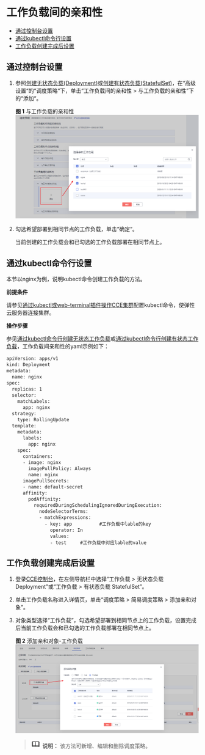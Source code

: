 # 工作负载间的亲和性<a name="cce_01_0220"></a>

-   [通过控制台设置](#section152331930174616)
-   [通过kubectl命令行设置](#section5140193643912)
-   [工作负载创建完成后设置](#section5234830134613)

## 通过控制台设置<a name="section152331930174616"></a>

1.  参照[创建无状态负载\(Deployment\)](创建无状态负载(Deployment).md)或[创建有状态负载\(StatefulSet\)](创建有状态负载(StatefulSet).md)，在“高级设置“的“调度策略“下，单击“工作负载间的亲和性 \> 与工作负载的亲和性”下的“添加“。

    **图 1**  与工作负载的亲和性<a name="fig010475911163"></a>  
    ![](figures/与工作负载的亲和性.png "与工作负载的亲和性")

2.  勾选希望部署到相同节点的工作负载，单击“确定“。

    当前创建的工作负载会和已勾选的工作负载部署在相同节点上。


## 通过kubectl命令行设置<a name="section5140193643912"></a>

本节以nginx为例，说明kubectl命令创建工作负载的方法。

**前提条件**

请参见[通过kubectl或web-terminal插件操作CCE集群](通过kubectl或web-terminal插件操作CCE集群.md)配置kubectl命令，使弹性云服务器连接集群。

**操作步骤**

参见[通过kubectl命令行创建无状态工作负载](创建无状态负载(Deployment).md#section155246177178)或[通过kubectl命令行创建有状态工作负载](创建有状态负载(StatefulSet).md#section113441881214)，工作负载间亲和性的yaml示例如下：

```
apiVersion: apps/v1
kind: Deployment
metadata:
  name: nginx
spec:
  replicas: 1
  selector:
    matchLabels:
      app: nginx
  strategy:
    type: RollingUpdate
  template:
    metadata:
      labels:
        app: nginx
    spec:
      containers:
      - image: nginx 
        imagePullPolicy: Always
        name: nginx
      imagePullSecrets:
      - name: default-secret
      affinity:
        podAffinity:
          requiredDuringSchedulingIgnoredDuringExecution:
            nodeSelectorTerms:
            - matchExpressions:
              - key: app          #工作负载中lable的key
                operator: In        
                values:
                - test     #工作负载中对应lable的value
```

## 工作负载创建完成后设置<a name="section5234830134613"></a>

1.  登录[CCE控制台](https://console.huaweicloud.com/cce2.0/?utm_source=helpcenter)，在左侧导航栏中选择“工作负载 \> 无状态负载 Deployment”或“工作负载 \> 有状态负载 StatefulSet”。
2.  单击工作负载名称进入详情页，单击“调度策略 \> 简易调度策略 \> 添加亲和对象”。
3.  对象类型选择“工作负载”，勾选希望部署到相同节点上的工作负载，设置完成后当前工作负载会和已勾选的工作负载部署在相同节点上。

    **图 2**  添加亲和对象-工作负载<a name="fig47062017102218"></a>  
    ![](figures/添加亲和对象-工作负载.png "添加亲和对象-工作负载")

    >![](public_sys-resources/icon-note.gif) **说明：** 
    >该方法可新增、编辑和删除调度策略。


